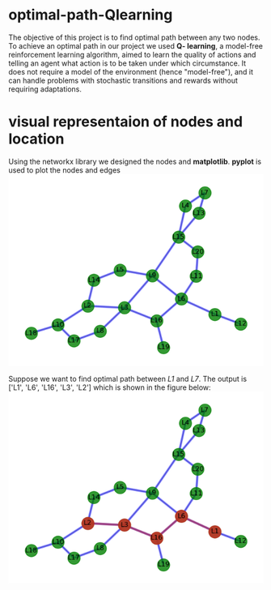 # optimal-path-Qlearning
The objective of this project is to find optimal path between any two nodes.
To achieve an optimal path in our project we used **Q- learning**, a model-free
reinforcement learning algorithm, aimed to learn the quality of actions and telling an
agent what action is to be taken under which circumstance. It does not require a model
of the environment (hence "model-free"), and it can handle problems with stochastic
transitions and rewards without requiring adaptations.

# visual representaion of nodes and location
Using the networkx library we designed the nodes and **matplotlib**.
**pyplot** is used to plot the nodes and edges
![map](map.png)

Suppose we want to find optimal path between *L1* and *L7*.
The output is ['L1', 'L6', 'L16', 'L3', 'L2'] which is shown in the figure below:
![optimal_path](optimal_path.png)

